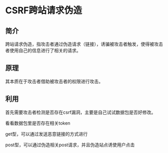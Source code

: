 # CSRF跨站请求伪造

## 简介

跨站请求伪造，指攻击者通过伪造请求（链接），诱骗被攻击者触发，使得被攻击者使用自己的信息进行了相关的请求。

## 原理

其本质在于攻击者借助被攻击者的权限进行攻击。

## 利用

首先需要攻击者检测是否存在csrf漏洞，主要是自己试试数据包是否好修改。

看看数据包里是否存在相关token

get型，可以通过发送恶意链接的方式进行

post型，可以通过伪造相关post请求，并且伪造站点诱使用户点击
